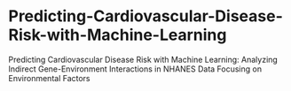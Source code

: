 # Predicting-Cardiovascular-Disease-Risk-with-Machine-Learning
Predicting Cardiovascular Disease Risk with Machine Learning: Analyzing Indirect Gene-Environment Interactions in NHANES Data Focusing on Environmental Factors
